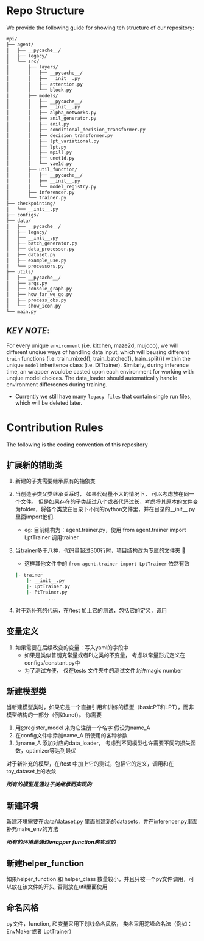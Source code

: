 # Repo Structure

We provide the following guide for showing teh structure of our repository:

```bash
mpi/
├── agent/
│   ├── __pycache__/
│   ├── legacy/
│   └── src/
│       ├── layers/
│       │   ├── __pycache__/
│       │   ├── __init__.py
│       │   ├── attention.py
│       │   └── block.py
│       ├── models/
│       │   ├── __pycache__/
│       │   ├── __init__.py
│       │   ├── alpha_networks.py
│       │   ├── anil_generator.py
│       │   ├── anil.py
│       │   ├── conditional_decision_transformer.py
│       │   ├── decision_transformer.py
│       │   ├── lpt_variational.py
│       │   ├── lpt.py
│       │   ├── mpill.py
│       │   ├── unet1d.py
│       │   └── vae1d.py
│       ├── util_function/
│       │   ├── __pycache__/
│       │   ├── __init__.py
│       │   └── model_registry.py
│       ├── inferencer.py
│       └── trainer.py
├── checkpointing/
│   └── __init__.py
├── configs/
├── data/
│   ├── __pycache__/
│   ├── legacy/
│   ├── __init__.py
│   ├── batch_generator.py
│   ├── data_processor.py
│   ├── dataset.py
│   ├── example_use.py
│   └── processors.py
├── utils/
│   ├── __pycache__/
│   ├── args.py
│   ├── console_graph.py
│   ├── how_far_we_go.py
│   ├── process_obs.py
│   └── show_icon.py
└── main.py
```

## ***KEY NOTE***:

For every unique `environment` (i.e. kitchen, maze2d, mujoco), we will different unqiue ways of handling data input, which will beusing different `train` functions (i.e. train_mixed(), train_batched(), train_split()) within the unique `model` inheritence class (i.e. DtTrainer). Similarly, during inference time, an wrapper wouldbe casted upon each environment for working with unqiue model choices. The data_loader should automatically handle environment differecnes during training.

- Currently we still have many `legacy files` that contain single run files, which will be deleted later.

# Contribution Rules
The following is the coding convention of this repository

## 扩展新的辅助类
1. 新建的子类需要继承原有的抽象类
2. 当创造子类父类继承关系时， 如果代码量不大的情况下， 可以考虑放在同一个文件。 但是如果存在的子类超过八个或者代码过长，考虑将其原本的文件变为folder，将各个类放在目录下不同的python文件里，并在目录的__init__.py里面import他们.
    - eg: 目前结构为：agent.trainer.py，使用 from agent.trainer import LptTrainer 调用trainer
3. 当trainer多于八种，代码量超过300行时，项目结构改为专属的文件夹 📁
    - 这样其他文件中的 `from agent.trainer import LptTrainer` 依然有效

    ```bash     
    |- trainer 
        |- __init__.py
        |- LptTrainer.py
        |- PtTrainer.py
                ...
    ```

4. 对于新补充的代码，在/test 加上它的测试，包括它的定义，调用

## 变量定义
1. 如果需要在后续改变的变量：写入yaml的字段中
    - 如果是类似普朗克常量或者Pi之类的不变量， 考虑以常量形式定义在configs/constant.py中
    - 为了测试方便， 仅在tests 文件夹中的测试文件允许magic number


## 新建模型类
当新建模型类时，如果它是一个直接引用和训练的模型（basicPT和LPT），而非模型结构的一部分（例如unet）。 你需要
1. 用@register_model 来为它注册一个名字 假设为name_A
2. 在config文件中添加name_A 所使用的各种参数
3. 为name_A 添加对应的data_loader， 考虑到不同模型也许需要不同的损失函数，optimizer等达到最优

对于新补充的模型，在/test 中加上它的测试，包括它的定义，调用和在toy_dataset上的收敛

***所有的模型是通过子类继承而实现的***

## 新建环境
新建环境需要在data/dataset.py 里面创建新的datasets，并在inferencer.py里面补充make_env的方法

***所有的环境是通过wrapper function来实现的***

## 新建helper_function
如果helper_function 和 helper_class 数量较小，并且只被一个py文件调用，可以放在该文件的开头, 否则放在util里面使用        

## 命名风格
py文件，function, 和变量采用下划线命名风格， 类名采用驼峰命名法（例如：EnvMaker或者 LptTrainer）